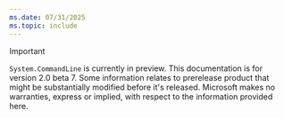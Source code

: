 ```yaml
---
ms.date: 07/31/2025
ms.topic: include
---
```

> [!IMPORTANT]
> `System.CommandLine` is currently in preview. This documentation is for version 2.0 beta 7.
> Some information relates to prerelease product that might be substantially modified before it's released. Microsoft makes no warranties, express or implied, with respect to the information provided here.
